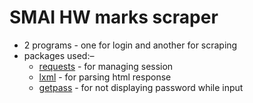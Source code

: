 # SMAI HW marks scraper
* 2 programs - one for login and another for scraping 
* packages used:&ndash;
  * <u>requests</u> - for managing session
  * <u>lxml</u> - for parsing html response
  * <u>getpass</u> - for not displaying password while input
